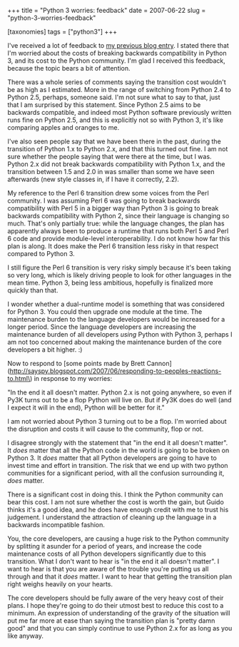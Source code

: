 +++
title = "Python 3 worries: feedback"
date = 2007-06-22
slug = "python-3-worries-feedback"

[taxonomies]
tags = ["python3"]
+++

I've received a lot of feedback to [my previous blog
entry](http://faassen.n--tree.net/blog/view/weblog/2007/06/20/0). I
stated there that I'm worried about the costs of breaking backwards
compatibility in Python 3, and its cost to the Python community. I'm
glad I received this feedback, because the topic bears a bit of
attention.

There was a whole series of comments saying the transition cost wouldn't
be as high as I estimated. More in the range of switching from Python
2.4 to Python 2.5, perhaps, someone said. I'm not sure what to say to
that, just that I am surprised by this statement. Since Python 2.5 aims
to be backwards compatible, and indeed most Python software previously
written runs fine on Python 2.5, and this is explicitly not so with
Python 3, it's like comparing apples and oranges to me.

I've also seen people say that we have been there in the past, during
the transition of Python 1.x to Python 2.x, and that this turned out
fine. I am not sure whether the people saying that were there at the
time, but I was. Python 2.x did not break backwards compatibility with
Python 1.x, and the transition between 1.5 and 2.0 in was smaller than
some we have seen afterwards (new style classes in, if I have it
correctly, 2.2).

My reference to the Perl 6 transition drew some voices from the Perl
community. I was assuming Perl 6 was going to break backwards
compatibility with Perl 5 in a bigger way than Python 3 is going to
break backwards compatibility with Python 2, since their language is
changing so much. That's only partially true: while the language
changes, the plan has apparently always been to produce a runtime that
runs both Perl 5 and Perl 6 code and provide module-level
interoperability. I do not know how far this plan is along. It does make
the Perl 6 transition less risky in that respect compared to Python 3.

I still figure the Perl 6 transition is very risky simply because it's
been taking so very long, which is likely driving people to look for
other languages in the mean time. Python 3, being less ambitious,
hopefully is finalized more quickly than that.

I wonder whether a dual-runtime model is something that was considered
for Python 3. You could then upgrade one module at the time. The
maintenance burden to the language developers would be increased for a
longer period. Since the language developers are increasing the
maintenance burden of all developers _using_ Python with Python 3,
perhaps I am not too concerned about making the maintenance burden of
the core developers a bit higher. :)

Now to respond to [some points made by Brett
Cannon](http://sayspy.blogspot.com/2007/06/responding-to-peoples-reactions-to.html\)
in response to my worries:

"In the end it all doesn't matter. Python 2.x is not going anywhere, so
even if Py3K turns out to be a flop Python will live on. But if Py3K
does do well (and I expect it will in the end), Python will be better
for it."

I am not worried about Python 3 turning out to be a flop. I'm worried
about the disruption and costs it will cause to the community, flop or
not.

I disagree strongly with the statement that "in the end it all doesn't
matter". It _does_ matter that all the Python code in the world is going
to be broken on Python 3. It _does_ matter that all Python developers
are going to have to invest time and effort in transition. The risk that
we end up with two python communities for a significant period, with all
the confusion surrounding it, _does_ matter.

There is a significant cost in doing this. I think the Python community
can bear this cost. I am not sure whether the cost is worth the gain,
but Guido thinks it's a good idea, and he does have enough credit with
me to trust his judgement. I understand the attraction of cleaning up
the language in a backwards incompatible fashion.

You, the core developers, are causing a huge risk to the Python
community by splitting it asunder for a period of years, and increase
the code maintenance costs of all Python developers significantly due to
this transition. What I don't want to hear is "in the end it all doesn't
matter". I want to hear is that you are aware of the trouble you're
putting us all through and that it _does_ matter. I want to hear that
getting the transition plan right weighs heavily on your hearts.

The core developers should be fully aware of the very heavy cost of
their plans. I hope they're going to do their utmost best to reduce this
cost to a minimum. An expression of understanding of the gravity of the
situation will put me far more at ease than saying the transition plan
is "pretty damn good" and that you can simply continue to use Python 2.x
for as long as you like anyway.
